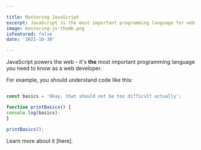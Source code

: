```yaml
---

title: Mastering JavaScript
excerpt: JavaScript is the most important programming language for web development. You probably don't know it well enough!
image: mastering-js-thumb.png
isFeatured: false
date: '2021-10-30'

---
```

JavaScript powers the web - it's **the** most important programming language you need to know as a web developer.

For example, you should understand code like this:

```js

const basics = 'Okay, that should not be too difficult actually';

function printBasics() {
console.log(basics):
}

printBasics();

```

Learn more about it [here].
